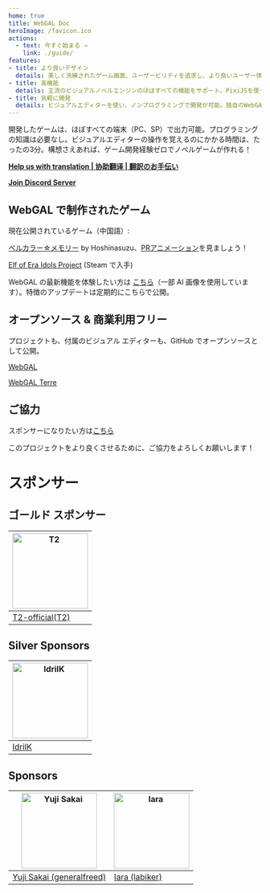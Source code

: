 ```yaml
---
home: true
title: WebGAL Doc
heroImage: /favicon.ico
actions:
  - text: 今すぐ始まる →
    link: ./guide/
features:
- title: より良いデザイン
  details: 美しく洗練されたゲーム画面、ユーザービリティを追求し、より良いユーザー体験を提供。
- title: 高機能
  details: 主流のビジュアルノベルエンジンのほぼすべての機能をサポート。PixiJSを使って、さまざまなカスタマイズが可能。
- title: 気軽に開発
  details: ビジュアルエディターを使い、ノンプログラミングで開発が可能。独自のWebGAL スクリプトはシンプルかつ容易。
---
```


開発したゲームは、ほぼすべての端末（PC、SP）で出力可能。プログラミングの知識は必要なし。ビジュアルエディターの操作を覚えるのにかかる時間は、たったの3分。構想さえあれば、ゲーム開発経験ゼロでノベルゲームが作れる！

**[Help us with translation | 协助翻译 | 翻訳のお手伝い](https://github.com/MakinoharaShoko/WebGAL/tree/dev/packages/webgal/src/translations)**

**[Join Discord Server](https://discord.gg/kPrQkJttJy)**

## WebGAL で制作されたゲーム

現在公開されているゲーム（中国語）:

[ベルカラー☆メモリー](http://hoshinasuzu.cn/suzu.html) by Hoshinasuzu、[PRアニメーション](https://www.bilibili.com/video/BV1HY4y1n7z7)を見ましょう！

[Elf of Era Idols Project](https://store.steampowered.com/app/2414730/Elf_of_Era_Idols_Project/) (Steam で入手)

WebGAL の最新機能を体験したい方は [こちら](https://webgal-jp-demo.onrender.com/)（一部 AI 画像を使用しています）。特徴のアップデートは定期的にこちらで公開。

## オープンソース & 商業利用フリー

プロジェクトも、付属のビジュアル エディターも、GitHub でオープンソースとして公開。

[WebGAL](https://github.com/MakinoharaShoko/WebGAL)

[WebGAL Terre](https://github.com/MakinoharaShoko/WebGAL_Terre)

## ご協力

スポンサーになりたい方は[こちら](/sponsor)

このプロジェクトをより良くさせるために、ご協力をよろしくお願いします！

# スポンサー

## ゴールド スポンサー

| <img src="https://avatars.githubusercontent.com/u/91712707?v=4" alt="T2"  width="150px" height="150px" /> |
| ------------------------------------------------------------ |
| [T2-official(T2)](https://github.com/T2-official)            |

## Silver Sponsors

| <img src="https://avatars.githubusercontent.com/u/103700780?v=4" alt="IdrilK"  width="150px" height="150px" /> |
| ------------------------------------------------------------ |
| [IdrilK](https://github.com/IdrilK)            |

## Sponsors

| <img src="https://avatars.githubusercontent.com/u/71590526?v=4" alt="Yuji Sakai"  width="150px" height="150px" /> | <img src="https://avatars.githubusercontent.com/u/49630998?v=4" alt="Iara"  width="150px" height="150px" /> |
| ------------------------------------------------------------ |------------------------------------------------------------ |
| [Yuji Sakai (generalfreed)](https://github.com/generalfreed) |[Iara (labiker)](https://github.com/labiker) |
